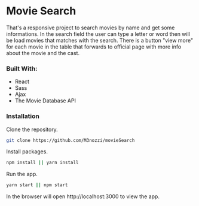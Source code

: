 # Movie Search

That's a responsive project to search movies by name and get some informations.
In the search field the user can type a letter or word then will be load movies that matches with the search. 
There is a button "view more" for each movie in the table that forwards to official page with more info about the movie and the cast.

<!-- <p align="center">
  <img src="" />
</p> -->


### Built With:
* React
* Sass
* Ajax
* The Movie Database API

### Installation

 Clone the repository.
```sh
git clone https://github.com/M3nozzi/movieSearch
```
Install packages.
```sh
npm install || yarn install
```
Run the app.
```sh
yarn start || npm start
```
In the browser will open http://localhost:3000 to view the app.
